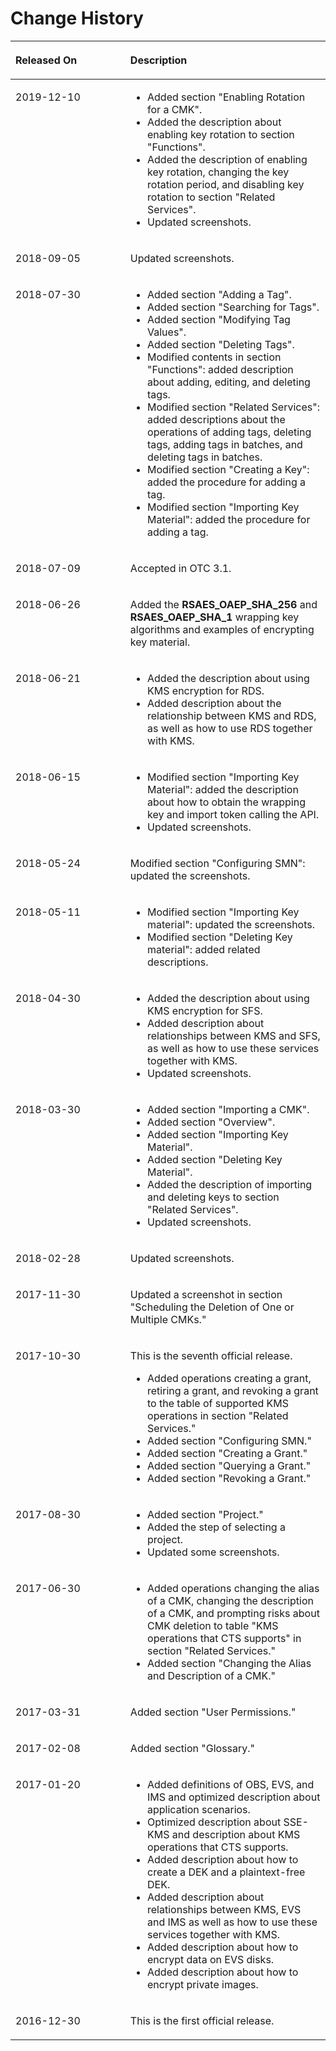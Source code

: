 # Change History<a name="kms_01_0043"></a>

<a name="table1557726816410"></a>
<table><thead align="left"><tr id="row2942532716410"><th class="cellrowborder" valign="top" width="36.480000000000004%" id="mcps1.1.3.1.1"><p id="p5627845516410"><a name="p5627845516410"></a><a name="p5627845516410"></a><strong id="b388171976194811_1"><a name="b388171976194811_1"></a><a name="b388171976194811_1"></a>Released On</strong></p>
</th>
<th class="cellrowborder" valign="top" width="63.519999999999996%" id="mcps1.1.3.1.2"><p id="p2382284816410"><a name="p2382284816410"></a><a name="p2382284816410"></a><strong id="b3316380216410_1"><a name="b3316380216410_1"></a><a name="b3316380216410_1"></a>Description</strong></p>
</th>
</tr>
</thead>
<tbody><tr id="row392632119512"><td class="cellrowborder" valign="top" width="36.480000000000004%" headers="mcps1.1.3.1.1 "><p id="p1492712119518"><a name="p1492712119518"></a><a name="p1492712119518"></a>2019-12-10</p>
</td>
<td class="cellrowborder" valign="top" width="63.519999999999996%" headers="mcps1.1.3.1.2 "><a name="ul394395516525"></a><a name="ul394395516525"></a><ul id="ul394395516525"><li>Added section "Enabling Rotation for a CMK".</li><li>Added the description about enabling key rotation to section "Functions".</li><li>Added the description of enabling key rotation, changing the key rotation period, and disabling key rotation to section "Related Services".</li><li>Updated screenshots.</li></ul>
</td>
</tr>
<tr id="row7854966502"><td class="cellrowborder" valign="top" width="36.480000000000004%" headers="mcps1.1.3.1.1 "><p id="p188559625019"><a name="p188559625019"></a><a name="p188559625019"></a>2018-09-05</p>
</td>
<td class="cellrowborder" valign="top" width="63.519999999999996%" headers="mcps1.1.3.1.2 "><p id="p48561462505"><a name="p48561462505"></a><a name="p48561462505"></a>Updated screenshots.</p>
</td>
</tr>
<tr id="row155381723161516"><td class="cellrowborder" valign="top" width="36.480000000000004%" headers="mcps1.1.3.1.1 "><p id="p16538152371513"><a name="p16538152371513"></a><a name="p16538152371513"></a>2018-07-30</p>
</td>
<td class="cellrowborder" valign="top" width="63.519999999999996%" headers="mcps1.1.3.1.2 "><a name="ul1972401441516"></a><a name="ul1972401441516"></a><ul id="ul1972401441516"><li>Added section "Adding a Tag".</li><li>Added section "Searching for Tags".</li><li>Added section "Modifying Tag Values".</li><li>Added section "Deleting Tags".</li><li>Modified contents in section "Functions": added description about adding, editing, and deleting tags.</li><li>Modified section "Related Services": added descriptions about the operations of adding tags, deleting tags, adding tags in batches, and deleting tags in batches.</li><li>Modified section "Creating a Key": added the procedure for adding a tag.</li><li>Modified section "Importing Key Material": added the procedure for adding a tag.</li></ul>
</td>
</tr>
<tr id="row430982214816"><td class="cellrowborder" valign="top" width="36.480000000000004%" headers="mcps1.1.3.1.1 "><p id="p931002219483"><a name="p931002219483"></a><a name="p931002219483"></a>2018-07-09</p>
</td>
<td class="cellrowborder" valign="top" width="63.519999999999996%" headers="mcps1.1.3.1.2 "><p id="p738395864814"><a name="p738395864814"></a><a name="p738395864814"></a>Accepted in OTC 3.1.</p>
</td>
</tr>
<tr id="row168666456599"><td class="cellrowborder" valign="top" width="36.480000000000004%" headers="mcps1.1.3.1.1 "><p id="p1386744516596"><a name="p1386744516596"></a><a name="p1386744516596"></a>2018-06-26</p>
</td>
<td class="cellrowborder" valign="top" width="63.519999999999996%" headers="mcps1.1.3.1.2 "><p id="p743411015013"><a name="p743411015013"></a><a name="p743411015013"></a>Added the <strong id="b354632272110"><a name="b354632272110"></a><a name="b354632272110"></a>RSAES_OAEP_SHA_256</strong> and <strong id="b1626912952112"><a name="b1626912952112"></a><a name="b1626912952112"></a>RSAES_OAEP_SHA_1</strong> wrapping key algorithms and examples of encrypting key material.</p>
</td>
</tr>
<tr id="row207949352390"><td class="cellrowborder" valign="top" width="36.480000000000004%" headers="mcps1.1.3.1.1 "><p id="p137941035103918"><a name="p137941035103918"></a><a name="p137941035103918"></a>2018-06-21</p>
</td>
<td class="cellrowborder" valign="top" width="63.519999999999996%" headers="mcps1.1.3.1.2 "><a name="ul32981956174015"></a><a name="ul32981956174015"></a><ul id="ul32981956174015"><li>Added the description about using KMS encryption for RDS.</li><li>Added description about the relationship between KMS and RDS, as well as how to use RDS together with KMS.</li></ul>
</td>
</tr>
<tr id="row92785585011"><td class="cellrowborder" valign="top" width="36.480000000000004%" headers="mcps1.1.3.1.1 "><p id="p92781855508"><a name="p92781855508"></a><a name="p92781855508"></a>2018-06-15</p>
</td>
<td class="cellrowborder" valign="top" width="63.519999999999996%" headers="mcps1.1.3.1.2 "><a name="ul1459161741919"></a><a name="ul1459161741919"></a><ul id="ul1459161741919"><li>Modified section "Importing Key Material": added the description about how to obtain the wrapping key and import token calling the API.</li><li>Updated screenshots.</li></ul>
</td>
</tr>
<tr id="row11247142314366"><td class="cellrowborder" valign="top" width="36.480000000000004%" headers="mcps1.1.3.1.1 "><p id="p1587926125216"><a name="p1587926125216"></a><a name="p1587926125216"></a>2018-05-24</p>
</td>
<td class="cellrowborder" valign="top" width="63.519999999999996%" headers="mcps1.1.3.1.2 "><p id="p915414448527"><a name="p915414448527"></a><a name="p915414448527"></a>Modified section "Configuring SMN": updated the screenshots.</p>
</td>
</tr>
<tr id="row142647547375"><td class="cellrowborder" valign="top" width="36.480000000000004%" headers="mcps1.1.3.1.1 "><p id="p1626555493719"><a name="p1626555493719"></a><a name="p1626555493719"></a>2018-05-11</p>
</td>
<td class="cellrowborder" valign="top" width="63.519999999999996%" headers="mcps1.1.3.1.2 "><a name="ul745710128398"></a><a name="ul745710128398"></a><ul id="ul745710128398"><li>Modified section "Importing Key material": updated the screenshots.</li><li>Modified section "Deleting Key material": added related descriptions.</li></ul>
</td>
</tr>
<tr id="row687617315207"><td class="cellrowborder" valign="top" width="36.480000000000004%" headers="mcps1.1.3.1.1 "><p id="p287843192011"><a name="p287843192011"></a><a name="p287843192011"></a>2018-04-30</p>
</td>
<td class="cellrowborder" valign="top" width="63.519999999999996%" headers="mcps1.1.3.1.2 "><a name="ul1249245514269"></a><a name="ul1249245514269"></a><ul id="ul1249245514269"><li>Added the description about using KMS encryption for SFS.</li><li>Added description about relationships between KMS and SFS, as well as how to use these services together with KMS.</li><li>Updated screenshots.</li></ul>
</td>
</tr>
<tr id="row616616493464"><td class="cellrowborder" valign="top" width="36.480000000000004%" headers="mcps1.1.3.1.1 "><p id="p11167124924612"><a name="p11167124924612"></a><a name="p11167124924612"></a>2018-03-30</p>
</td>
<td class="cellrowborder" valign="top" width="63.519999999999996%" headers="mcps1.1.3.1.2 "><a name="ul355465910118"></a><a name="ul355465910118"></a><ul id="ul355465910118"><li>Added section "Importing a CMK".</li><li>Added section "Overview".</li><li>Added section "Importing Key Material".</li><li>Added section "Deleting Key Material".</li><li>Added the description of importing and deleting keys to section "Related Services".</li><li>Updated screenshots.</li></ul>
</td>
</tr>
<tr id="row10583421132015"><td class="cellrowborder" valign="top" width="36.480000000000004%" headers="mcps1.1.3.1.1 "><p id="p15583321152017"><a name="p15583321152017"></a><a name="p15583321152017"></a>2018-02-28</p>
</td>
<td class="cellrowborder" valign="top" width="63.519999999999996%" headers="mcps1.1.3.1.2 "><p id="p18954153462020"><a name="p18954153462020"></a><a name="p18954153462020"></a>Updated screenshots.</p>
</td>
</tr>
<tr id="row1180473210522"><td class="cellrowborder" valign="top" width="36.480000000000004%" headers="mcps1.1.3.1.1 "><p id="p1665925410522"><a name="p1665925410522"></a><a name="p1665925410522"></a>2017-11-30</p>
</td>
<td class="cellrowborder" valign="top" width="63.519999999999996%" headers="mcps1.1.3.1.2 "><p id="p6835764105217"><a name="p6835764105217"></a><a name="p6835764105217"></a>Updated a screenshot in section "Scheduling the Deletion of One or Multiple CMKs."</p>
</td>
</tr>
<tr id="row6633534511225"><td class="cellrowborder" valign="top" width="36.480000000000004%" headers="mcps1.1.3.1.1 "><p id="p445389911225"><a name="p445389911225"></a><a name="p445389911225"></a>2017-10-30</p>
</td>
<td class="cellrowborder" valign="top" width="63.519999999999996%" headers="mcps1.1.3.1.2 "><p id="p2522156611225"><a name="p2522156611225"></a><a name="p2522156611225"></a>This is the seventh official release.</p>
<a name="ul1274464911263"></a><a name="ul1274464911263"></a><ul id="ul1274464911263"><li>Added operations creating a grant, retiring a grant, and revoking a grant to the table of supported KMS operations in section "Related Services."</li><li>Added section "Configuring SMN."</li><li>Added section "Creating a Grant."</li><li>Added section "Querying a Grant."</li><li>Added section "Revoking a Grant."</li></ul>
</td>
</tr>
<tr id="row40146712195038"><td class="cellrowborder" valign="top" width="36.480000000000004%" headers="mcps1.1.3.1.1 "><p id="p39301729171653"><a name="p39301729171653"></a><a name="p39301729171653"></a>2017-08-30</p>
</td>
<td class="cellrowborder" valign="top" width="63.519999999999996%" headers="mcps1.1.3.1.2 "><a name="ul19174654171835"></a><a name="ul19174654171835"></a><ul id="ul19174654171835"><li>Added section "Project."</li><li>Added the step of selecting a project.</li><li>Updated some screenshots.</li></ul>
</td>
</tr>
<tr id="row44504222171648"><td class="cellrowborder" valign="top" width="36.480000000000004%" headers="mcps1.1.3.1.1 "><p id="p12812843171655"><a name="p12812843171655"></a><a name="p12812843171655"></a>2017-06-30</p>
</td>
<td class="cellrowborder" valign="top" width="63.519999999999996%" headers="mcps1.1.3.1.2 "><a name="ul12431170171655"></a><a name="ul12431170171655"></a><ul id="ul12431170171655"><li>Added operations changing the alias of a CMK, changing the description of a CMK, and prompting risks about CMK deletion to table "KMS operations that CTS supports" in section "Related Services."</li><li>Added section "Changing the Alias and Description of a CMK."</li></ul>
</td>
</tr>
<tr id="row35914554113547"><td class="cellrowborder" valign="top" width="36.480000000000004%" headers="mcps1.1.3.1.1 "><p id="p14648355113555"><a name="p14648355113555"></a><a name="p14648355113555"></a>2017-03-31</p>
</td>
<td class="cellrowborder" valign="top" width="63.519999999999996%" headers="mcps1.1.3.1.2 "><p id="p17872051113555"><a name="p17872051113555"></a><a name="p17872051113555"></a>Added section "User Permissions."</p>
</td>
</tr>
<tr id="row16545251181715"><td class="cellrowborder" valign="top" width="36.480000000000004%" headers="mcps1.1.3.1.1 "><p id="p65096970181715"><a name="p65096970181715"></a><a name="p65096970181715"></a>2017-02-08</p>
</td>
<td class="cellrowborder" valign="top" width="63.519999999999996%" headers="mcps1.1.3.1.2 "><p id="p60783484181734"><a name="p60783484181734"></a><a name="p60783484181734"></a>Added section "Glossary."</p>
</td>
</tr>
<tr id="row14464745101253"><td class="cellrowborder" valign="top" width="36.480000000000004%" headers="mcps1.1.3.1.1 "><p id="p20419372101253"><a name="p20419372101253"></a><a name="p20419372101253"></a>2017-01-20</p>
</td>
<td class="cellrowborder" valign="top" width="63.519999999999996%" headers="mcps1.1.3.1.2 "><a name="ul40895279101337"></a><a name="ul40895279101337"></a><ul id="ul40895279101337"><li>Added definitions of OBS, EVS, and IMS and optimized description about application scenarios.</li><li>Optimized description about SSE-KMS and description about KMS operations that CTS supports.</li><li>Added description about how to create a DEK and a plaintext-free DEK.</li><li>Added description about relationships between KMS, EVS and IMS as well as how to use these services together with KMS.</li><li>Added description about how to encrypt data on EVS disks.</li><li>Added description about how to encrypt private images.</li></ul>
</td>
</tr>
<tr id="row5947359616410"><td class="cellrowborder" valign="top" width="36.480000000000004%" headers="mcps1.1.3.1.1 "><p id="p648803616410"><a name="p648803616410"></a><a name="p648803616410"></a>2016-12-30</p>
</td>
<td class="cellrowborder" valign="top" width="63.519999999999996%" headers="mcps1.1.3.1.2 "><p id="p1946537916410"><a name="p1946537916410"></a><a name="p1946537916410"></a>This is the first official release.</p>
</td>
</tr>
</tbody>
</table>

